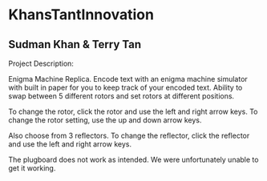 # KhansTantInnovation

## Sudman Khan & Terry Tan

Project Description: 

Enigma Machine Replica. Encode text with an enigma machine simulator with built in paper for you to keep track of your encoded text. Ability to swap between 5 different rotors and set rotors at different positions. 

To change the rotor, click the rotor and use the left and right arrow keys. To change the rotor setting, use the up and down arrow keys.

Also choose from 3 reflectors. To change the reflector, click the reflector and use the left and right arrow keys.

The plugboard does not work as intended. We were unfortunately unable to get it working.
